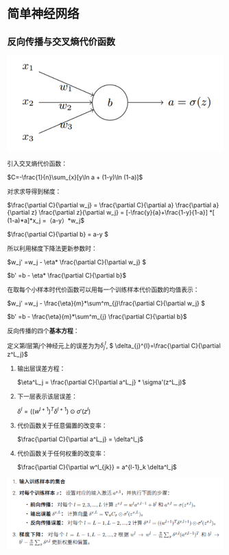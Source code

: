 # 简单神经网络

## 反向传播与交叉熵代价函数

![](assets/image-20221029190505083-16670574151452.png)

引入交叉熵代价函数：

$C=-\frac{1}{n}\sum_{x}[y\ln a + (1-y)\ln (1-a)]$

对求求导得到梯度：

$\frac{\partial C}{\partial w_j} = \frac{\partial C}{\partial a} \frac{\partial a}{\partial z} \frac{\partial z}{\partial w_j} = [-\frac{y}{a}+\frac{1-y}{1-a}] *[ (1-a)*a]*x_j =（a-y）*w_j$

$\frac{\partial C}{\partial b} = a-y $

所以利用梯度下降法更新参数时：

$w_j' =w_j - \eta* \frac{\partial C}{\partial w_j} $

$b' =b - \eta* \frac{\partial C}{\partial b}$

在取每个小样本时代价函数可以用每一个训练样本代价函数的均值表示：

$w_j' =w_j - \frac{\eta}{m}*\sum^m_{j}\frac{\partial C}{\partial w_j} $

$b' =b - \frac{\eta}{m}*\sum^m_{j} \frac{\partial C}{\partial b}$

反向传播的四个**基本方程**：

定义第$l$层第$j$个神经元上的误差为为$\delta_{j}^{l}$,    $ \delta_{j}^{l}=\frac{\partial C}{\partial z^L_j}$

1. 输出层误差方程：

	$\eta^L_j = \frac{\partial C}{\partial a^L_j} * \sigma'(z^L_j)$

2. 下一层表示该层误差：

	$\delta ^l =((w^{l+1})^T\delta^{l+1})\odot\sigma'(z^l)$ 

3. 代价函数关于任意偏置的改变率：

	$\frac{\partial C}{\partial a^L_j} = \delta^l_j$

4. 代价函数关于任何权重的改变率：

	$\frac{\partial C}{\partial w^l_{jk}} = a^{l-1}_k \delta^l_j$ 

![](assets/one_4-16670574031321.png)
